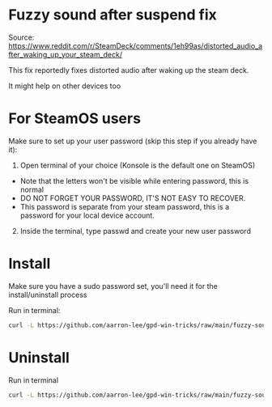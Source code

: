 # Fuzzy sound after suspend fix

Source: https://www.reddit.com/r/SteamDeck/comments/1eh99as/distorted_audio_after_waking_up_your_steam_deck/

This fix reportedly fixes distorted audio after waking up the steam deck.

It might help on other devices too

# For SteamOS users

Make sure to set up your user password (skip this step if you already have it):

1. Open terminal of your choice (Konsole is the default one on SteamOS)
- Note that the letters won't be visible while entering password, this is normal
- DO NOT FORGET YOUR PASSWORD, IT'S NOT EASY TO RECOVER.
- This password is separate from your steam password, this is a password for your local device account.
2. Inside the terminal, type passwd and create your new user password

# Install

Make sure you have a sudo password set, you'll need it for the install/uninstall process

Run in terminal:

```bash
curl -L https://github.com/aarron-lee/gpd-win-tricks/raw/main/fuzzy-sound-suspend-fix/install.sh | sudo sh
```

# Uninstall

Run in terminal

```bash
curl -L https://github.com/aarron-lee/gpd-win-tricks/raw/main/fuzzy-sound-suspend-fix/uninstall.sh | sudo sh
```
